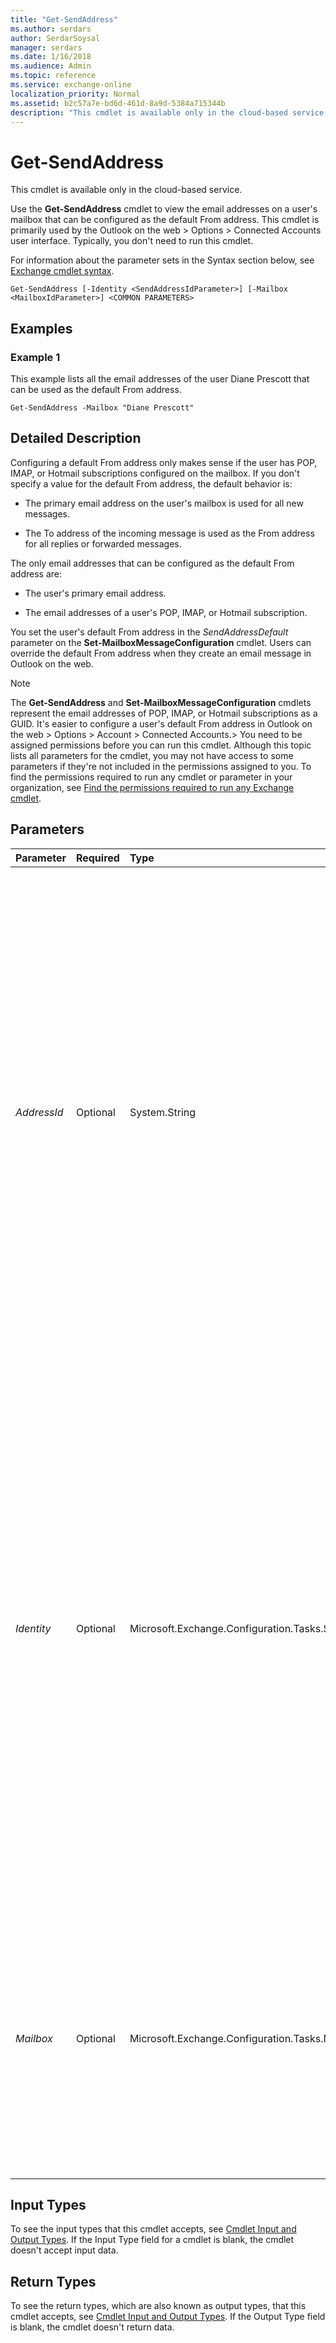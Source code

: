 ```yaml
---
title: "Get-SendAddress"
ms.author: serdars
author: SerdarSoysal
manager: serdars
ms.date: 1/16/2018
ms.audience: Admin
ms.topic: reference
ms.service: exchange-online
localization_priority: Normal
ms.assetid: b2c57a7e-bd6d-461d-8a9d-5384a715344b
description: "This cmdlet is available only in the cloud-based service."
---
```


# Get-SendAddress

This cmdlet is available only in the cloud-based service. 
  
Use the **Get-SendAddress** cmdlet to view the email addresses on a user's mailbox that can be configured as the default From address. This cmdlet is primarily used by the Outlook on the web > Options > Connected Accounts user interface. Typically, you don't need to run this cmdlet.
  
For information about the parameter sets in the Syntax section below, see [Exchange cmdlet syntax](https://technet.microsoft.com/library/bb123552.aspx). 
  
```
Get-SendAddress [-Identity <SendAddressIdParameter>] [-Mailbox <MailboxIdParameter>] <COMMON PARAMETERS>

```

## Examples
<a name="Examples"> </a>

### Example 1

This example lists all the email addresses of the user Diane Prescott that can be used as the default From address.
  
```
Get-SendAddress -Mailbox "Diane Prescott"
```

## Detailed Description
<a name="DetailedDescription"> </a>

Configuring a default From address only makes sense if the user has POP, IMAP, or Hotmail subscriptions configured on the mailbox. If you don't specify a value for the default From address, the default behavior is:
  
- The primary email address on the user's mailbox is used for all new messages.
    
- The To address of the incoming message is used as the From address for all replies or forwarded messages.
    
The only email addresses that can be configured as the default From address are:
  
- The user's primary email address.
    
- The email addresses of a user's POP, IMAP, or Hotmail subscription.
    
You set the user's default From address in the  _SendAddressDefault_ parameter on the **Set-MailboxMessageConfiguration** cmdlet. Users can override the default From address when they create an email message in Outlook on the web.
  
> [!NOTE]
> The **Get-SendAddress** and **Set-MailboxMessageConfiguration** cmdlets represent the email addresses of POP, IMAP, or Hotmail subscriptions as a GUID. It's easier to configure a user's default From address in Outlook on the web > Options > Account > Connected Accounts.> You need to be assigned permissions before you can run this cmdlet. Although this topic lists all parameters for the cmdlet, you may not have access to some parameters if they're not included in the permissions assigned to you. To find the permissions required to run any cmdlet or parameter in your organization, see [Find the permissions required to run any Exchange cmdlet](https://technet.microsoft.com/library/mt432940.aspx). 
  
## Parameters
<a name="DetailedDescription"> </a>

|**Parameter**|**Required**|**Type**|**Description**|
|:-----|:-----|:-----|:-----|
| _AddressId_ <br/> |Optional  <br/> |System.String  <br/> | The _AddressId_ parameter specifies the email address. The value of _AddressId_ is in the following formats: <br/>  The user's primary email address is displayed as an email address, for example, bob@contoso.com. <br/>  The email address of a POP, IMAP, or Hotmail subscription is displayed as a GUID. <br/>  No default From address is set. This is represented by the value `$null`.  <br/>  You can find the values of the _AddressId_ parameter on a user's mailbox by running the command **Get-SendAddress -Mailbox \<mailbox\>**. <br/>  If you use the _AddressId_ parameter, you must also use the _Mailbox_ parameter. If you use the _AddressId_ parameter, you can't use the _Identity_ parameter. <br/> |
| _Identity_ <br/> |Optional  <br/> |Microsoft.Exchange.Configuration.Tasks.SendAddressIdParameter  <br/> | The _Identity_ parameter specifies the mailbox and the email address. The value of the _Identity_ parameter is in the format _\<mailbox\>\\<address\>_. The  _\<mailbox\>_ part is any value that uniquely identifies the mailbox. The _\<address\>_ part is in one following formats: <br/>  The user's primary email address is displayed as an email address, for example, bob@contoso.com. <br/>  The email address of a POP, IMAP, or Hotmail subscription is displayed as a GUID. <br/>  No default From address is set. This is represented by a blank value. <br/>  You can find the values of the _Identity_ parameter on a user's mailbox by running the command **Get-SendAddress -Mailbox \<mailbox\>**. <br/>  If you use the _Identity_ parameter, you can't use the _AddressId_ parameter. <br/> |
| _Mailbox_ <br/> |Optional  <br/> |Microsoft.Exchange.Configuration.Tasks.MailboxIdParameter  <br/> | The _Mailbox_ parameter specifies the mailbox. You can use any value that uniquely identifies the mailbox. <br/>  For example: <br/>  Name <br/>  Display name <br/>  Alias <br/>  Distinguished name (DN) <br/>  Canonical DN <br/>  _\<domain name\>_\ _\<account name\>_ <br/>  Email address <br/>  GUID <br/> **LegacyExchangeDN** <br/> **SamAccountName** <br/>  User ID or user principal name (UPN) <br/> |
   
## Input Types
<a name="InputTypes"> </a>

To see the input types that this cmdlet accepts, see [Cmdlet Input and Output Types](http://go.microsoft.com/fwlink/p/?linkId=616387). If the Input Type field for a cmdlet is blank, the cmdlet doesn't accept input data. 
  
## Return Types
<a name="ReturnTypes"> </a>

To see the return types, which are also known as output types, that this cmdlet accepts, see [Cmdlet Input and Output Types](http://go.microsoft.com/fwlink/p/?linkId=616387). If the Output Type field is blank, the cmdlet doesn't return data. 
  

